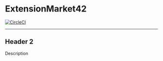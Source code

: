 # ExtensionMarket42 
[![CircleCI](https://circleci.com/gh/mmgrigorova/ExtensionMarket42.svg?style=shield)](https://circleci.com/gh/mmgrigorova/ExtensionMarket42)

---

## Header 2

Description
